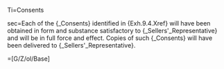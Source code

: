 Ti=Consents

sec=Each of the {_Consents} identified in {Exh.9.4.Xref} will have been obtained in form and substance satisfactory to {_Sellers'_Representative} and will be in full force and effect.  Copies of such {_Consents} will have been delivered to {_Sellers'_Representative}.

=[G/Z/ol/Base]
